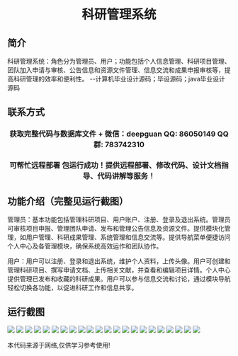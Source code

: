<p><h1 align="center">科研管理系统</h1></p>

## 简介
科研管理系统：角色分为管理员、用户；功能包括个人信息管理、科研项目管理、团队加入申请与审核、公告信息和资源文件管理、信息交流和成果申报审核等，提高科研管理的效率和便利性。    --计算机毕业设计源码；毕设源码；java毕业设计源码


## 联系方式
<p><h3 align="center">获取完整代码与数据库文件 + 微信：deepguan QQ: 86050149 QQ群: 783742310</h3></p>
<p><h3 align="center">可帮忙远程部署 包运行成功！提供远程部署、修改代码、设计文档指导、代码讲解等服务！</h3></p>

## 功能介绍（完整见运行截图）
管理员：基本功能包括管理科研项目、用户账户、注册、登录及退出系统。管理员可审核项目申报、管理团队申请、发布和管理公告信息及资源文件。提供模块化管理，如用户管理、科研成果管理、系统管理和信息交流等。提供导航菜单便捷访问个人中心及各管理模块，确保系统高效运作和团队协作。

用户：用户可以注册、登录和退出系统，维护个人资料，上传头像。用户可创建和管理科研项目、撰写申请文档、上传相关文献，并查看和编辑项目详情。个人中心提供管理已发布和收藏的科研成果。用户可以参与信息交流和讨论，通过模块导航轻松切换各功能，以促进科研工作和信息共享。


## 运行截图
![](https://bs-1329754181.cos.ap-shanghai.myqcloud.com/spring/ResearchManagementSystem/img/001.jpg)
![](https://bs-1329754181.cos.ap-shanghai.myqcloud.com/spring/ResearchManagementSystem/img/002.jpg)
![](https://bs-1329754181.cos.ap-shanghai.myqcloud.com/spring/ResearchManagementSystem/img/003.jpg)
![](https://bs-1329754181.cos.ap-shanghai.myqcloud.com/spring/ResearchManagementSystem/img/004.jpg)
![](https://bs-1329754181.cos.ap-shanghai.myqcloud.com/spring/ResearchManagementSystem/img/005.jpg)
![](https://bs-1329754181.cos.ap-shanghai.myqcloud.com/spring/ResearchManagementSystem/img/006.jpg)
![](https://bs-1329754181.cos.ap-shanghai.myqcloud.com/spring/ResearchManagementSystem/img/007.jpg)
![](https://bs-1329754181.cos.ap-shanghai.myqcloud.com/spring/ResearchManagementSystem/img/008.jpg)
![](https://bs-1329754181.cos.ap-shanghai.myqcloud.com/spring/ResearchManagementSystem/img/009.jpg)
![](https://bs-1329754181.cos.ap-shanghai.myqcloud.com/spring/ResearchManagementSystem/img/010.jpg)
![](https://bs-1329754181.cos.ap-shanghai.myqcloud.com/spring/ResearchManagementSystem/img/011.jpg)
![](https://bs-1329754181.cos.ap-shanghai.myqcloud.com/spring/ResearchManagementSystem/img/012.jpg)
![](https://bs-1329754181.cos.ap-shanghai.myqcloud.com/spring/ResearchManagementSystem/img/013.jpg)
![](https://bs-1329754181.cos.ap-shanghai.myqcloud.com/spring/ResearchManagementSystem/img/014.jpg)
![](https://bs-1329754181.cos.ap-shanghai.myqcloud.com/spring/ResearchManagementSystem/img/015.jpg)
![](https://bs-1329754181.cos.ap-shanghai.myqcloud.com/spring/ResearchManagementSystem/img/016.jpg)
![](https://bs-1329754181.cos.ap-shanghai.myqcloud.com/spring/ResearchManagementSystem/img/017.jpg)
![](https://bs-1329754181.cos.ap-shanghai.myqcloud.com/spring/ResearchManagementSystem/img/018.jpg)
![](https://bs-1329754181.cos.ap-shanghai.myqcloud.com/spring/ResearchManagementSystem/img/019.jpg)
![](https://bs-1329754181.cos.ap-shanghai.myqcloud.com/spring/ResearchManagementSystem/img/020.jpg)
![](https://bs-1329754181.cos.ap-shanghai.myqcloud.com/spring/ResearchManagementSystem/img/021.jpg)
![](https://bs-1329754181.cos.ap-shanghai.myqcloud.com/spring/ResearchManagementSystem/img/022.jpg)

<p>本代码来源于网络,仅供学习参考使用!</p>
